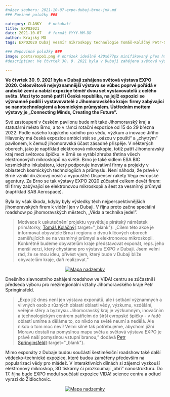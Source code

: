 ```yaml
---
#název souboru: 2021-10-07-expo-dubaj-brno-jmk.md
### Povinné položky ###

category: CLANKY   # nešahat!
title: EXPO2021
date: 2021-10-07   # formát YYYY-MM-DD
author: Krajský MO
tags: EXPO2020 Dubaj vesmír mikroskopy technologie Tomáš-Koláčný Petr-Springinsfeld # kategorie odděleny mezerami, např. volby zemědělství životní-prostředí piráti (viz https://jihomoravsky.pirati.cz/tags/)

### Nepovinné položky ###
image: posts/expo1.png # obrázek ideálně 420x677px minifikovaný přes https://tinypng.com/
#description: Ve čtvrtek 30. 9. 2021 byla v Dubaji zahájena světová výstava EXPO 2020. Celosvětově nejvýznamnější výstava se vůbec poprvé pořádá v arabské zemi a nabízí expozice téměř dvou set vystavovatelů z celého světa. Mezi tyto země patří i Česká republika, na jejíž expozici se významně podílí i vystavovatelé z Jihomoravského kraje: firmy zabývající se nanotechnologiemi a kosmickým průmyslem. Ústředním mottem výstavy je „Connecting Minds, Creating the Future”.

---
```

**Ve čtvrtek 30. 9. 2021 byla v Dubaji zahájena světová výstava EXPO 2020. Celosvětově nejvýznamnější výstava se vůbec poprvé pořádá v arabské zemi a nabízí expozice téměř dvou set vystavovatelů z celého světa. Mezi tyto země patří i Česká republika, na jejíž expozici se významně podílí i vystavovatelé z Jihomoravského kraje: firmy zabývající se nanotechnologiemi a kosmickým průmyslem. Ústředním mottem výstavy je „Connecting Minds, Creating the Future”.**

Své zastoupení v českém pavilonu bude mít také Jihomoravský kraj a statutární město Brno, a to v rámci rotační expozice od 15 do 29 března 2022. Podle našeho krajského radního pro vědu, výzkum a inovace Jiřího Hlavenky má česká expozice ambici stát se „oázou v poušti“ a „chytrým“ pavilonem, k čemuž jihomoravská účast zásadně přispěje. V některých oborech, jako je například elektronová mikroskopie, totiž patří Jihomoravský kraj mezi světovou špičku: v Brně se vyrábí zhruba třetina všech elektronových mikroskopů na světě. Brno je také sídlem ESA BIC kosmického inkubátoru, který podporuje inovativní firmy a projekty v oblastech kosmických technologiích a průmyslu. Není náhoda, že právě v Brně vznikl družicový nosič a vypouštěč Dispenser rakety Vega evropské agentury. Za Brno se tak výstavy EXPO 2020 zúčastní celkem devět firem: tři firmy zabývající se elektronovou mikroskopií a šest za vesmírný průmysl (například SAB Aerospace).

Byla by však škoda, kdyby byly výsledky těch nejperspektivnějších jihomoravských firem k vidění jen v Dubaji. V říjnu proto začne speciální roadshow po jihomoravských městech, „Věda a technika jede!”. 

> Motivace k uskutečnění projektu vysvětluje pirátský náměstek primátorky, [Tomáš Koláčný](https://jihomoravsky.pirati.cz/lide/tomas-kolacny/){:target="_blank"}: „Cílem této akce je informovat obyvatele Brna i regionu o dvou klíčových oborech zaměřujících se na vesmírný průmysl a elektronovou mikroskopii. Konkrétně budeme obyvatelům kraje představovat exponát, reps. jeho menší verzi, který chystáme pro výstavu EXPO v Dubaji. Jsem velmi rád, že se mou ideu, přivést vjem, který bude v Dubaji blíže obyvatelům kraje, daří realizovat.”
> 

<div style="text-align:center"><a href="https://a.pirati.cz/jihomoravsky/img/posts/expo2.png" target="_blank">
<img src="https://a.pirati.cz/jihomoravsky/img/posts/expo2.png" alt="Mapa nadzemky">

</a></div>

Dnešního slavnostního zahájení roadshow ve VIDA! centru se zúčastnil i předseda výboru pro meziregionální vztahy Jihomoravského kraje Petr Springinsfeld. 
> „Expo již dnes není jen výstava exponátů, ale i setkání významných a vlivných osob z  různých oblastí oblasti vědy, výzkumu, vzdělání, veřejné sféry a byznysu. Jihomoravský kraj je výzkumným, inovačním a technologickým centrem patřícím do širší evropské špičky - v řadě oblastí umíme a děláme to, co nikdo na světě neumí a nedělá. Ale nikdo o tom moc neví! Velmi silně tak potřebujeme, abychom jižní Moravu dostali na pomyslnou mapu světa a světová výstava EXPO je právě naší pomyslnou vstupní branou,” dodává [Petr Springinsfeld](https://jihomoravsky.pirati.cz/lide/petr-springinsfeld/){:target="_blank"}. 
> 

Mimo exponáty z Dubaje budou součástí šestiměsíční roadshow také další vědecko-technické expozice, které budou zaměřeny především na popularizaci vědy pro mládež. V interaktivních dílnách si zájemci vyzkouší elektronový mikroskop, 3D tiskárny či prozkoumají „obří” nanostrukturu. Do 17. října bude EXPO modul součástí expozice VIDA! science centra a odtud vyrazí do Židlochovic. 

<div style="text-align:center"><a href="https://a.pirati.cz/jihomoravsky/img/posts/expo3.png" target="_blank">
<img src="https://a.pirati.cz/jihomoravsky/img/posts/expo3.png" alt="Mapa nadzemky">

</a></div>

